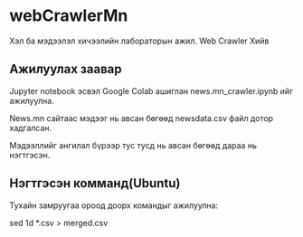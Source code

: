 # webCrawlerMn
Хэл ба мэдээлэл хичээлийн лабораторын ажил. Web Crawler Хийв

## Ажилуулах заавар

Jupyter notebook эсвэл Google Colab ашиглан news.mn_crawler.ipynb ийг ажилуулна. 

News.mn сайтаас мэдээг нь авсан бөгөөд newsdata.csv файл дотор хадгалсан.

Мэдээллийг ангилал бүрээр тус тусд нь авсан бөгөөд дараа нь нэгтгэсэн. 

## Нэгтгэсэн комманд(Ubuntu)
Тухайн замруугаа ороод доорх командыг ажилуулна:

sed 1d *.csv > merged.csv
